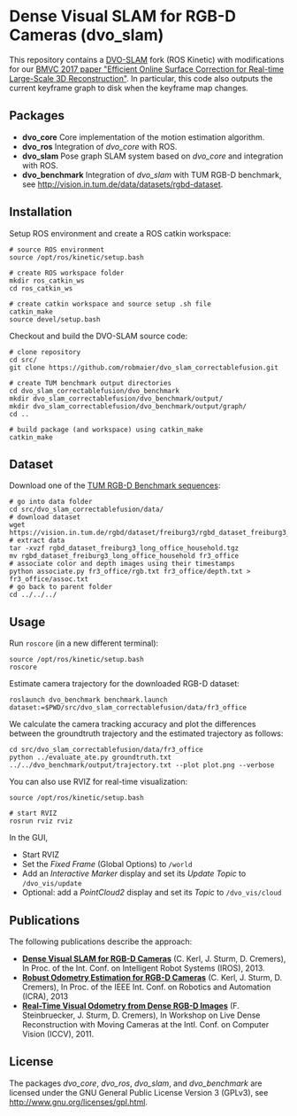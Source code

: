 # Dense Visual SLAM for RGB-D Cameras (dvo_slam)

This repository contains a [DVO-SLAM](https://jsturm.de/publications/data/kerl13iros.pdf) fork (ROS Kinetic) with modifications for our [BMVC 2017 paper "Efficient Online Surface Correction for Real-time Large-Scale 3D Reconstruction"](http://www.rmaier.net/pub/maier2017efficient.pdf). In particular, this code also outputs the current keyframe graph to disk when the keyframe map changes.

## Packages
 *  **dvo_core**
    Core implementation of the motion estimation algorithm.
 *  **dvo_ros**
    Integration of *dvo_core* with ROS.
 *  **dvo_slam**
    Pose graph SLAM system based on *dvo_core* and integration with ROS.
 *  **dvo_benchmark**
    Integration of *dvo_slam* with TUM RGB-D benchmark, see http://vision.in.tum.de/data/datasets/rgbd-dataset.
    
## Installation

Setup ROS environment and create a ROS catkin workspace:
```
# source ROS environment
source /opt/ros/kinetic/setup.bash

# create ROS workspace folder
mkdir ros_catkin_ws
cd ros_catkin_ws

# create catkin workspace and source setup .sh file
catkin_make
source devel/setup.bash
```

Checkout and build the DVO-SLAM source code:
```
# clone repository
cd src/
git clone https://github.com/robmaier/dvo_slam_correctablefusion.git

# create TUM benchmark output directories
cd dvo_slam_correctablefusion/dvo_benchmark
mkdir dvo_slam_correctablefusion/dvo_benchmark/output/
mkdir dvo_slam_correctablefusion/dvo_benchmark/output/graph/
cd ..

# build package (and workspace) using catkin_make
catkin_make
```

## Dataset

Download one of the [TUM RGB-D Benchmark sequences](https://vision.in.tum.de/data/datasets/rgbd-dataset/download):
```
# go into data folder
cd src/dvo_slam_correctablefusion/data/
# download dataset
wget https://vision.in.tum.de/rgbd/dataset/freiburg3/rgbd_dataset_freiburg3_long_office_household.tgz
# extract data
tar -xvzf rgbd_dataset_freiburg3_long_office_household.tgz
mv rgbd_dataset_freiburg3_long_office_household fr3_office
# associate color and depth images using their timestamps
python associate.py fr3_office/rgb.txt fr3_office/depth.txt > fr3_office/assoc.txt
# go back to parent folder
cd ../../../
```


## Usage

Run ```roscore``` (in a new different terminal):
```
source /opt/ros/kinetic/setup.bash
roscore
```

Estimate camera trajectory for the downloaded RGB-D dataset:
```
roslaunch dvo_benchmark benchmark.launch dataset:=$PWD/src/dvo_slam_correctablefusion/data/fr3_office
```

We calculate the camera tracking accuracy and plot the differences between the groundtruth trajectory and the estimated trajectory as follows:
```
cd src/dvo_slam_correctablefusion/data/fr3_office
python ../evaluate_ate.py groundtruth.txt ../../dvo_benchmark/output/trajectory.txt --plot plot.png --verbose
```

You can also use RVIZ for real-time visualization:
```
source /opt/ros/kinetic/setup.bash

# start RVIZ
rosrun rviz rviz
```
In the GUI, 
 *  Start RVIZ
 *  Set the *Fixed Frame* (Global Options) to `/world`
 *  Add an *Interactive Marker* display and set its *Update Topic* to `/dvo_vis/update`
 *  Optional: add a *PointCloud2* display and set its *Topic* to `/dvo_vis/cloud`

## Publications

The following publications describe the approach:
 *   [**Dense Visual SLAM for RGB-D Cameras**](https://vision.in.tum.de/_media/spezial/bib/kerl13iros.pdf) (C. Kerl, J. Sturm, D. Cremers), In Proc. of the Int. Conf. on Intelligent Robot Systems (IROS), 2013.
 *   [**Robust Odometry Estimation for RGB-D Cameras**](https://vision.in.tum.de/_media/spezial/bib/kerl13icra.pdf) (C. Kerl, J. Sturm, D. Cremers), In Proc. of the IEEE Int. Conf. on Robotics and Automation (ICRA), 2013
 *   [**Real-Time Visual Odometry from Dense RGB-D Images**](https://vision.in.tum.de/_media/spezial/bib/steinbruecker_sturm_cremers_iccv11.pdf) (F. Steinbruecker, J. Sturm, D. Cremers), In Workshop on Live Dense Reconstruction with Moving Cameras at the Intl. Conf. on Computer Vision (ICCV), 2011.

## License

The packages *dvo_core*, *dvo_ros*, *dvo_slam*, and *dvo_benchmark* are licensed under the GNU General Public License Version 3 (GPLv3), see http://www.gnu.org/licenses/gpl.html.
